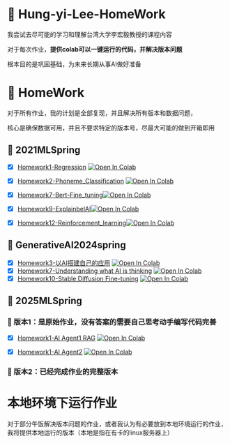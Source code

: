 # :memo: Hung-yi-Lee-HomeWork
我尝试去尽可能的学习和理解台湾大学李宏毅教授的课程内容

对于每次作业，**提供colab可以一键运行的代码，并解决版本问题**

根本目的是巩固基础，为未来长期从事AI做好准备

# :memo: HomeWork
对于所有作业，我的计划是全部复现，并且解决所有版本和数据问题，

核心是确保数据可用，并且不要求特定的版本号，尽最大可能的做到开箱即用



## :rocket: 2021MLSpring
- [x] [Homework1-Regression](https://github.com/luoclab/Hung-yi-Lee-HomeWork/tree/main/ML2021spring/HW01) [![Open In Colab](https://colab.research.google.com/assets/colab-badge.svg)](https://colab.research.google.com/github/luoclab/Hung-yi-Lee-HomeWork/blob/main/ML2021spring/HW01/HW01.ipynb)

- [x] [Homework2-Phoneme_Classification](https://github.com/luoclab/Hung-yi-Lee-HomeWork/tree/main/ML2021spring/HW02) [![Open In Colab](https://colab.research.google.com/assets/colab-badge.svg)](https://colab.research.google.com/github/luoclab/Hung-yi-Lee-HomeWork/blob/main/ML2021spring/HW02/HW02-1.ipynb)
  
- [x] [Homework7-Bert-Fine_tuning](https://github.com/luoclab/Hung-yi-Lee-HomeWork/tree/main/ML2021spring/HW07)[![Open In Colab](https://colab.research.google.com/assets/colab-badge.svg)](https://colab.research.google.com/github/luoclab/Hung-yi-Lee-HomeWork/blob/main/ML2021spring/HW07/HW07.ipynb)

- [x] [Homework9-ExplainbelAI](https://github.com/luoclab/Hung-yi-Lee-HomeWork/tree/main/ML2021spring/HW09)[![Open In Colab](https://colab.research.google.com/assets/colab-badge.svg)](https://colab.research.google.com/github/luoclab/Hung-yi-Lee-HomeWork/blob/main/ML2021spring/HW09/HW09.ipynb)
      
- [x] [Homework12-Reinforcement_learning](https://github.com/luoclab/Hung-yi-Lee-HomeWork/tree/main/ML2021spring/HW12)[![Open In Colab](https://colab.research.google.com/assets/colab-badge.svg)](https://colab.research.google.com/github/luoclab/Hung-yi-Lee-HomeWork/blob/main/ML2021spring/HW12/HW12_ZH.ipynb)

## :rocket: GenerativeAI2024spring
- [x] [Homework3-以AI搭建自己的应用](https://github.com/luoclab/Hung-yi-Lee-HomeWork/tree/main/GenerativeAI2024spring/HW03) [![Open In Colab](https://colab.research.google.com/assets/colab-badge.svg)](https://colab.research.google.com/github/luoclab/Hung-yi-Lee-HomeWork/blob/main/GenerativeAI2024spring/HW03/HW03.ipynb)
- [x] [Homework7-Understanding what AI is thinking](https://github.com/luoclab/Hung-yi-Lee-HomeWork/tree/main/GenerativeAI2024spring/HW07) [![Open In Colab](https://colab.research.google.com/assets/colab-badge.svg)](https://colab.research.google.com/github/luoclab/Hung-yi-Lee-HomeWork/blob/main/GenerativeAI2024spring/HW07%20/GenAI_HW7.ipynb)
- [x] [Homework10-Stable Diffusion Fine-tuning](https://github.com/luoclab/Hung-yi-Lee-HomeWork/tree/main/GenerativeAI2024spring/HW10) [![Open In Colab](https://colab.research.google.com/assets/colab-badge.svg)](https://colab.research.google.com/github/luoclab/Hung-yi-Lee-HomeWork/blob/main/GenerativeAI2024spring/HW10/GenAI_HW10.ipynb)

## :rocket: 2025MLSpring
### :memo: 版本1：是原始作业，没有答案的需要自己思考动手编写代码完善
- [x] [Homework1-AI Agent1 RAG](https://github.com/luoclab/Hung-yi-Lee-HomeWork/tree/main/ML2025spring/HW01/mlhw1) [![Open In Colab](https://colab.research.google.com/assets/colab-badge.svg)](https://colab.research.google.com/github/luoclab/Hung-yi-Lee-HomeWork/blob/main/ML2025spring/HW01/mlhw1.ipynb)

- [x] [Homework1-AI Agent2](https://github.com/luoclab/Hung-yi-Lee-HomeWork/tree/main/ML2025spring/HW02/ML2025Spring_hw2_public) [![Open In Colab](https://colab.research.google.com/assets/colab-badge.svg)](https://colab.research.google.com/github/luoclab/Hung-yi-Lee-HomeWork/blob/main/ML2025spring/HW02/ML2025Spring_hw2_public.ipynb)

### :memo: 版本2：已经完成作业的完整版本

# 本地环境下运行作业
对于部分午饭解决版本问题的作业，或者我认为有必要放到本地环境运行的作业，我将提供本地运行的版本（本地是指在有卡的linux服务器上）

